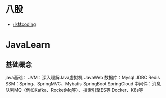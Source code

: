 # 八股
 * [小林coding](https://www.xiaolincoding.com/network/1_base/tcp_ip_model.html#%E5%BA%94%E7%94%A8%E5%B1%82)
# JavaLearn
 ## 基础概念
java基础：
JVM：深入理解Java虚拟机
JavaWeb
数据库：Mysql
JDBC
Redis
SSM：Spring、SpringMVC、Mybatis
SpringBoot
SpringCloud
中间件：消息队列MQ（例如Kafka、RocketMq等）、搜索引擎ES等
Docker、K8s等

